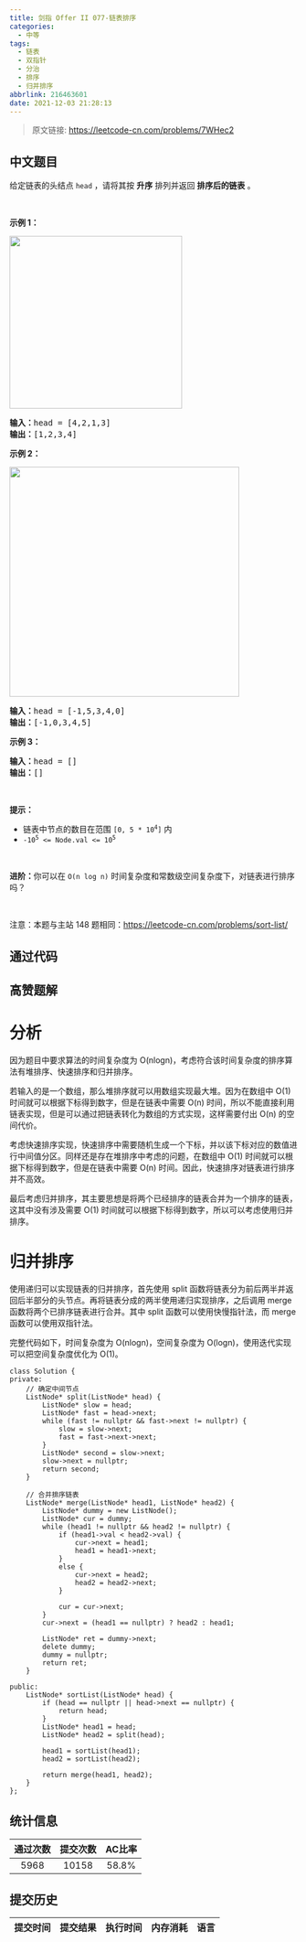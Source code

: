 ```yaml
---
title: 剑指 Offer II 077-链表排序
categories:
  - 中等
tags:
  - 链表
  - 双指针
  - 分治
  - 排序
  - 归并排序
abbrlink: 216463601
date: 2021-12-03 21:28:13
---
```


> 原文链接: https://leetcode-cn.com/problems/7WHec2




## 中文题目
<div><p>给定链表的头结点&nbsp;<code>head</code>&nbsp;，请将其按 <strong>升序</strong> 排列并返回 <strong>排序后的链表</strong> 。</p>

<ul>
</ul>

<p>&nbsp;</p>

<p><strong>示例 1：</strong></p>

<p><img alt="" src="https://assets.leetcode.com/uploads/2020/09/14/sort_list_1.jpg" style="width: 302px; " /></p>

<pre>
<b>输入：</b>head = [4,2,1,3]
<b>输出：</b>[1,2,3,4]
</pre>

<p><strong>示例 2：</strong></p>

<p><img alt="" src="https://assets.leetcode.com/uploads/2020/09/14/sort_list_2.jpg" style="width: 402px; " /></p>

<pre>
<b>输入：</b>head = [-1,5,3,4,0]
<b>输出：</b>[-1,0,3,4,5]
</pre>

<p><strong>示例 3：</strong></p>

<pre>
<b>输入：</b>head = []
<b>输出：</b>[]
</pre>

<p>&nbsp;</p>

<p><b>提示：</b></p>

<ul>
	<li>链表中节点的数目在范围&nbsp;<code>[0, 5 * 10<sup>4</sup>]</code>&nbsp;内</li>
	<li><code>-10<sup>5</sup>&nbsp;&lt;= Node.val &lt;= 10<sup>5</sup></code></li>
</ul>

<p>&nbsp;</p>

<p><b>进阶：</b>你可以在&nbsp;<code>O(n&nbsp;log&nbsp;n)</code> 时间复杂度和常数级空间复杂度下，对链表进行排序吗？</p>

<p>&nbsp;</p>

<p><meta charset="UTF-8" />注意：本题与主站 148&nbsp;题相同：<a href="https://leetcode-cn.com/problems/sort-list/">https://leetcode-cn.com/problems/sort-list/</a></p>
</div>

## 通过代码
<RecoDemo>
</RecoDemo>


## 高赞题解
# **分析**
因为题目中要求算法的时间复杂度为 O(nlogn)，考虑符合该时间复杂度的排序算法有堆排序、快速排序和归并排序。

若输入的是一个数组，那么堆排序就可以用数组实现最大堆。因为在数组中 O(1) 时间就可以根据下标得到数字，但是在链表中需要  O(n) 时间，所以不能直接利用链表实现，但是可以通过把链表转化为数组的方式实现，这样需要付出 O(n) 的空间代价。

考虑快速排序实现，快速排序中需要随机生成一个下标，并以该下标对应的数值进行中间值分区。同样还是存在堆排序中考虑的问题，在数组中 O(1) 时间就可以根据下标得到数字，但是在链表中需要  O(n) 时间。因此，快速排序对链表进行排序并不高效。

最后考虑归并排序，其主要思想是将两个已经排序的链表合并为一个排序的链表，这其中没有涉及需要 O(1) 时间就可以根据下标得到数字，所以可以考虑使用归并排序。

# **归并排序**
使用递归可以实现链表的归并排序，首先使用 split 函数将链表分为前后两半并返回后半部分的头节点。再将链表分成的两半使用递归实现排序，之后调用 merge 函数将两个已排序链表进行合并。其中 split 函数可以使用快慢指针法，而 merge 函数可以使用双指针法。

完整代码如下，时间复杂度为 O(nlogn)，空间复杂度为 O(logn)，使用迭代实现可以把空间复杂度优化为 O(1)。

```
class Solution {
private:
    // 确定中间节点
    ListNode* split(ListNode* head) {
        ListNode* slow = head;
        ListNode* fast = head->next;
        while (fast != nullptr && fast->next != nullptr) {
            slow = slow->next;
            fast = fast->next->next;
        }
        ListNode* second = slow->next;
        slow->next = nullptr;
        return second;
    }

    // 合并排序链表
    ListNode* merge(ListNode* head1, ListNode* head2) {
        ListNode* dummy = new ListNode();
        ListNode* cur = dummy;
        while (head1 != nullptr && head2 != nullptr) {
            if (head1->val < head2->val) {
                cur->next = head1;
                head1 = head1->next;
            }
            else {
                cur->next = head2;
                head2 = head2->next;
            }

            cur = cur->next;
        }
        cur->next = (head1 == nullptr) ? head2 : head1;

        ListNode* ret = dummy->next;
        delete dummy;
        dummy = nullptr;
        return ret;
    }

public:
    ListNode* sortList(ListNode* head) {
        if (head == nullptr || head->next == nullptr) {
            return head;
        }
        ListNode* head1 = head;
        ListNode* head2 = split(head);

        head1 = sortList(head1);
        head2 = sortList(head2);

        return merge(head1, head2);
    }
};
```


## 统计信息
| 通过次数 | 提交次数 | AC比率 |
| :------: | :------: | :------: |
|    5968    |    10158    |   58.8%   |

## 提交历史
| 提交时间 | 提交结果 | 执行时间 |  内存消耗  | 语言 |
| :------: | :------: | :------: | :--------: | :--------: |
